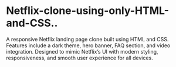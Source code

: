 # Netflix-clone-using-only-HTML-and-CSS..
A responsive Netflix landing page clone built using HTML and CSS. Features include a dark theme, hero banner, FAQ section, and video integration. Designed to mimic Netflix’s UI with modern styling, responsiveness, and smooth user experience for all devices.
